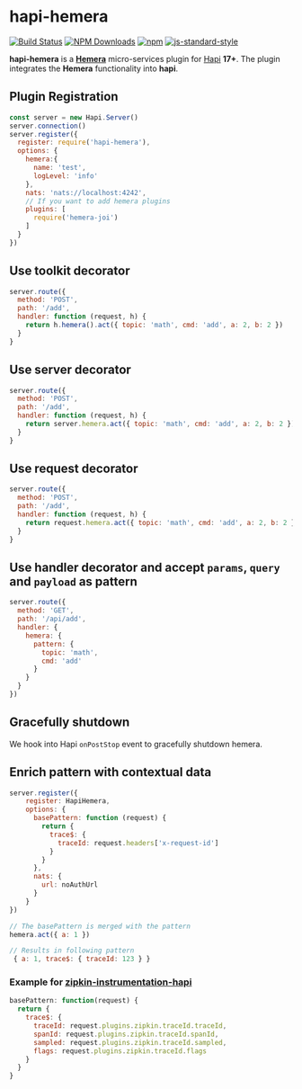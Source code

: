 # hapi-hemera
[![Build Status](https://travis-ci.org/hemerajs/hapi-hemera.svg?branch=master)](https://travis-ci.org/hemerajs/hapi-hemera)
[![NPM Downloads](https://img.shields.io/npm/dt/hapi-hemera.svg?style=flat)](https://www.npmjs.com/package/hapi-hemera)
[![npm](https://img.shields.io/npm/v/hapi-hemera.svg?maxAge=3600)](https://www.npmjs.com/package/hapi-hemera)
[![js-standard-style](https://img.shields.io/badge/code%20style-standard-brightgreen.svg)](http://standardjs.com)

**hapi-hemera** is a [**Hemera**](https://github.com/hemerajs/hemera) micro-services plugin
for [Hapi](https://github.com/hapijs/hapi) **17+**. The plugin integrates the **Hemera** functionality into
**hapi**.

## Plugin Registration

```js
const server = new Hapi.Server()
server.connection()
server.register({
  register: require('hapi-hemera'),
  options: {
    hemera:{
      name: 'test',
      logLevel: 'info'
    },
    nats: 'nats://localhost:4242',
    // If you want to add hemera plugins
    plugins: [
      require('hemera-joi')
    ]
  }
})
```

## Use toolkit decorator
```js
server.route({
  method: 'POST',
  path: '/add',
  handler: function (request, h) {
    return h.hemera().act({ topic: 'math', cmd: 'add', a: 2, b: 2 })
  }
}
```

## Use server decorator
```js
server.route({
  method: 'POST',
  path: '/add',
  handler: function (request, h) {
    return server.hemera.act({ topic: 'math', cmd: 'add', a: 2, b: 2 })
  }
}
```

## Use request decorator
```js
server.route({
  method: 'POST',
  path: '/add',
  handler: function (request, h) {
    return request.hemera.act({ topic: 'math', cmd: 'add', a: 2, b: 2 })
  }
}
```

## Use handler decorator and accept `params`, `query` and `payload` as pattern
```js
server.route({
  method: 'GET',
  path: '/api/add',
  handler: {
    hemera: {
      pattern: {
        topic: 'math',
        cmd: 'add'
      }
    }
  }
})
```

## Gracefully shutdown

We hook into Hapi `onPostStop` event to gracefully shutdown hemera.

## Enrich pattern with contextual data

```js
server.register({
    register: HapiHemera,
    options: {
      basePattern: function (request) {
        return {
          trace$: {
            traceId: request.headers['x-request-id']
          }
        }
      },
      nats: {
        url: noAuthUrl
      }
    }
})

// The basePattern is merged with the pattern
hemera.act({ a: 1 })

// Results in following pattern
 { a: 1, trace$: { traceId: 123 } }
```

### Example for [zipkin-instrumentation-hapi](https://github.com/openzipkin/zipkin-js/tree/master/packages/zipkin-instrumentation-hapi)

```js
basePattern: function(request) {
  return {
    trace$: {
      traceId: request.plugins.zipkin.traceId.traceId,
      spanId: request.plugins.zipkin.traceId.spanId,
      sampled: request.plugins.zipkin.traceId.sampled,
      flags: request.plugins.zipkin.traceId.flags
    }
  }
}
```
